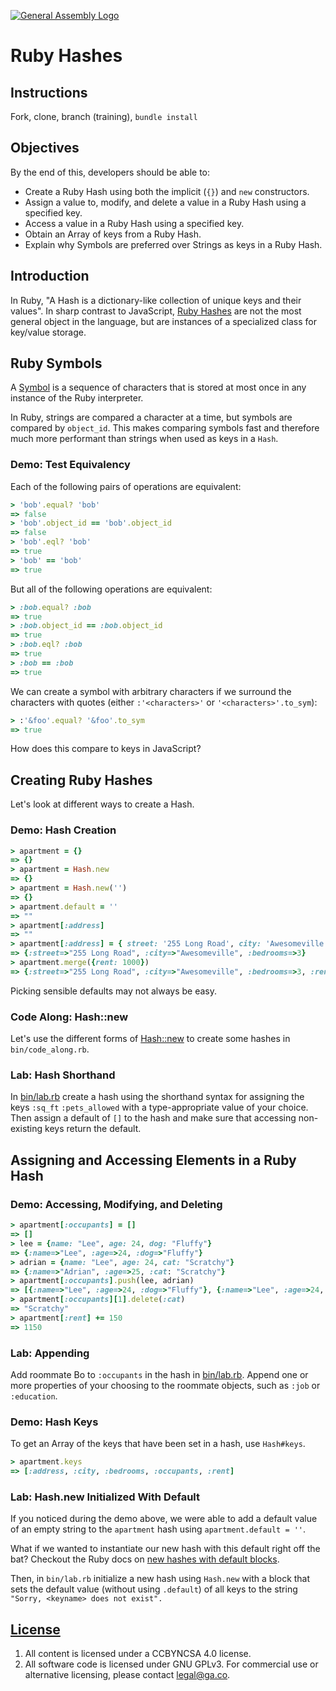 [![General Assembly Logo](https://camo.githubusercontent.com/1a91b05b8f4d44b5bbfb83abac2b0996d8e26c92/687474703a2f2f692e696d6775722e636f6d2f6b6538555354712e706e67)](https://generalassemb.ly/education/web-development-immersive)

# Ruby Hashes

## Instructions

Fork, clone, branch (training), `bundle install`

## Objectives

By the end of this, developers should be able to:

-   Create a Ruby Hash using both the implicit (`{}`) and `new` constructors.
-   Assign a value to, modify, and delete a value in a Ruby Hash using a specified key.
-   Access a value in a Ruby Hash using a specified key.
-   Obtain an Array of keys from a Ruby Hash.
-   Explain why Symbols are preferred over Strings as keys in a Ruby Hash.

## Introduction

In Ruby, "A Hash is a dictionary-like collection of unique keys and their
 values".  In sharp contrast to JavaScript,
[Ruby Hashes](http://ruby-doc.org/core-2.3.1/Hash.html) are not the most general
 object in the language, but are instances of a specialized class for key/value
 storage.

## Ruby Symbols

A [Symbol](http://ruby-doc.org/core-2.3.1/Symbol.html) is a sequence of
 characters that is stored at most once in any instance of the Ruby interpreter.

In Ruby, strings are compared a character at a time, but symbols are compared by
 `object_id`.  This makes comparing symbols fast and therefore much more
 performant than strings when used as keys in a `Hash`.

### Demo: Test Equivalency

Each of the following pairs of operations are equivalent:

```ruby
> 'bob'.equal? 'bob'
=> false
> 'bob'.object_id == 'bob'.object_id
=> false
> 'bob'.eql? 'bob'
=> true
> 'bob' == 'bob'
=> true
```

But all of the following operations are equivalent:

```ruby
> :bob.equal? :bob
=> true
> :bob.object_id == :bob.object_id
=> true
> :bob.eql? :bob
=> true
> :bob == :bob
=> true
```

We can create a symbol with arbitrary characters if we surround the characters
 with quotes (either `:'<characters>'` or `'<characters>'.to_sym`):

```ruby
> :'&foo'.equal? '&foo'.to_sym
=> true
```

How does this compare to keys in JavaScript?

## Creating Ruby Hashes

Let's look at different ways to create a Hash.

### Demo: Hash Creation

```ruby
> apartment = {}
=> {}
> apartment = Hash.new
=> {}
> apartment = Hash.new('')
=> {}
> apartment.default = ''
=> ""
> apartment[:address]
=> ""
> apartment[:address] = { street: '255 Long Road', city: 'Awesomeville', bedrooms: 3}
=> {:street=>"255 Long Road", :city=>"Awesomeville", :bedrooms=>3}
> apartment.merge({rent: 1000})
=> {:street=>"255 Long Road", :city=>"Awesomeville", :bedrooms=>3, :rent=>1000}
```

Picking sensible defaults may not always be easy.

### Code Along: Hash::new

Let's use the different forms of [Hash::new](http://ruby-doc.org/core-2.3.1/Hash.html#method-c-new)
to create some hashes in `bin/code_along.rb`.

### Lab: Hash Shorthand

In [bin/lab.rb](bin/lab.rb) create a hash using the shorthand syntax for
assigning the keys `:sq_ft` `:pets_allowed` with a type-appropriate value
of your choice. Then assign a default of `[]` to the hash and make sure that
accessing non-existing keys return the default.

## Assigning and Accessing Elements in a Ruby Hash

### Demo: Accessing, Modifying, and Deleting

```ruby
> apartment[:occupants] = []
=> []
> lee = {name: "Lee", age: 24, dog: "Fluffy"}
=> {:name=>"Lee", :age=>24, :dog=>"Fluffy"}
> adrian = {name: "Lee", age: 24, cat: "Scratchy"}
=> {:name=>"Adrian", :age=>25, :cat: "Scratchy"}
> apartment[:occupants].push(lee, adrian)
=> [{:name=>"Lee", :age=>24, :dog=>"Fluffy"}, {:name=>"Lee", :age=>24, :cat=>"Scratchy"}]
> apartment[:occupants][1].delete(:cat)
=> "Scratchy"
> apartment[:rent] += 150
=> 1150
```

### Lab: Appending

Add roommate Bo to `:occupants` in the hash in [bin/lab.rb](bin/lab.rb).
Append one or more properties of your choosing to the roommate objects, such as
`:job` or `:education`.

### Demo: Hash Keys

To get an Array of the keys that have been set in a hash, use `Hash#keys`.

```ruby
> apartment.keys
=> [:address, :city, :bedrooms, :occupants, :rent]
```

### Lab: Hash.new Initialized With Default

If you noticed during the demo above, we were able to add a default value of
an empty string to the `apartment` hash using `apartment.default = ''`.

What if we wanted to instantiate our new hash with this default right off the
 bat? Checkout the Ruby docs on [new hashes with default blocks](http://ruby-doc.org/core-2.3.1/Hash.html#new-method).

Then, in `bin/lab.rb` initialize a new hash using `Hash.new` with a block that
 sets the default value (without using `.default`) of all keys to the string
`"Sorry, <keyname> does not exist".`


## [License](LICENSE)

1.  All content is licensed under a CC­BY­NC­SA 4.0 license.
1.  All software code is licensed under GNU GPLv3. For commercial use or
    alternative licensing, please contact legal@ga.co.
